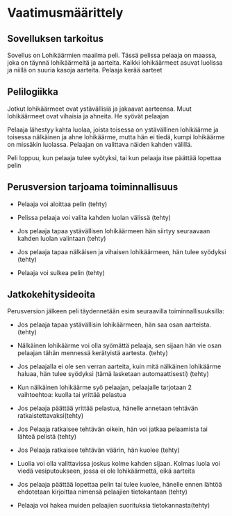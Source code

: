 # Vaatimusmäärittely

## Sovelluksen tarkoitus

Sovellus on Lohikäärmien maailma peli. Tässä pelissa pelaaja on maassa, joka on täynnä lohikäärmeitä ja aarteita. Kaikki lohikäärmeet asuvat luolissa ja niillä on suuria kasoja aarteita. Pelaaja kerää aarteet

## Pelilogiikka

Jotkut lohikäärmeet ovat ystävällisiä ja jakaavat aarteensa. Muut lohikäärmeet ovat vihaisia ja ahneita. He syövät pelaajan

Pelaaja lähestyy kahta luolaa, joista toisessa on ystävällinen lohikäärme ja toisessa nälkäinen ja ahne lohikäärme, mutta hän ei tiedä, kumpi lohikäärme on missäkin luolassa. Pelaajan on valittava näiden kahden välillä.

Peli loppuu, kun pelaaja tulee syötyksi, tai kun pelaaja itse päättää lopettaa pelin

## Perusversion tarjoama toiminnallisuus

- Pelaaja voi aloittaa pelin (tehty)

- Pelissa pelaaja voi valita kahden luolan välissä (tehty)

- Jos pelaaja tapaa ystävällisen lohikäärmeen hän siirtyy seuraavaan kahden luolan valintaan (tehty)

- Jos pelaaja tapaa nälkäisen ja vihaisen lohikäärmeen, hän tulee syödyksi (tehty)

- Pelaaja voi sulkea pelin (tehty)

## Jatkokehitysideoita

Perusversion jälkeen peli täydennetään esim seuraavilla toiminnallisuuksilla:

- Jos pelaaja tapaa ystävällisin lohikäärmeen, hän saa osan aarteista. (tehty)

- Nälkäinen lohikäärme voi olla syömättä pelaaja, sen sijaan hän vie osan pelaajan tähän mennessä kerätyistä aartesta. (tehty)

- Jos pelaajalla ei ole sen verran aarteita, kuin mitä nälkäinen lohikäärme haluaa, hän tulee syödyksi (tämä lasketaan automaattisesti) (tehty)

- Kun nälkäinen lohikäärme syö pelaajan, pelaajalle tarjotaan 2 vaihtoehtoa: kuolla tai yrittää pelastua

- Jos pelaaja päättää yrittää pelastua, hänelle annetaan tehtävän ratkaistettavaksi(tehty)

- Jos Pelaaja ratkaisee tehtävän oikein, hän voi jatkaa pelaamista tai lähteä pelistä (tehty)

- Jos Pelaaja ratkaisee tehtävän väärin, hän kuolee (tehty)

- Luolia voi olla valittavissa joskus kolme kahden sijaan. Kolmas luola voi viedä vesiputoukseen, jossa ei ole lohikäärmettä, eikä aarteita

- Jos pelaaja päättää lopettaa pelin tai tulee kuolee, hänelle ennen lähtöä ehdotetaan kirjoittaa nimensä pelaajien tietokantaan (tehty)

- Pelaaja voi hakea muiden pelaajien suorituksia tietokannasta(tehty)
